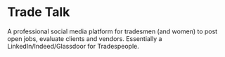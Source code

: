 # Trade Talk

A professional social media platform for tradesmen (and women) to post open jobs, evaluate clients and vendors. Essentially a LinkedIn/Indeed/Glassdoor for Tradespeople.


